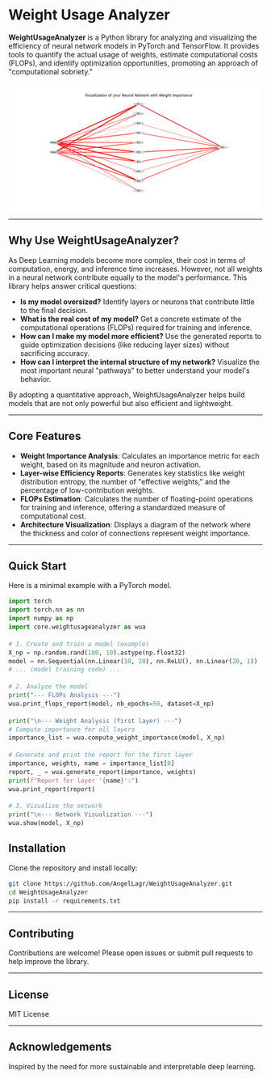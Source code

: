 # Weight Usage Analyzer

**WeightUsageAnalyzer** is a Python library for analyzing and visualizing the efficiency of neural network models in PyTorch and TensorFlow. It provides tools to quantify the actual usage of weights, estimate computational costs (FLOPs), and identify optimization opportunities, promoting an approach of "computational sobriety."

![A diagram generated by the `show()` function, depicting a network with lines of varying thicknesses and colors, illustrating well-defined neural pathways.](documentation/graphs/UseCaseTorch2.png)

---

## Why Use WeightUsageAnalyzer?

As Deep Learning models become more complex, their cost in terms of computation, energy, and inference time increases. However, not all weights in a neural network contribute equally to the model's performance. This library helps answer critical questions:

* **Is my model oversized?** Identify layers or neurons that contribute little to the final decision.
* **What is the real cost of my model?** Get a concrete estimate of the computational operations (FLOPs) required for training and inference.
* **How can I make my model more efficient?** Use the generated reports to guide optimization decisions (like reducing layer sizes) without sacrificing accuracy.
* **How can I interpret the internal structure of my network?** Visualize the most important neural "pathways" to better understand your model's behavior.

By adopting a quantitative approach, WeightUsageAnalyzer helps build models that are not only powerful but also efficient and lightweight.

---

## Core Features

* **Weight Importance Analysis**: Calculates an importance metric for each weight, based on its magnitude and neuron activation.
* **Layer-wise Efficiency Reports**: Generates key statistics like weight distribution entropy, the number of "effective weights," and the percentage of low-contribution weights.
* **FLOPs Estimation**: Calculates the number of floating-point operations for training and inference, offering a standardized measure of computational cost.
* **Architecture Visualization**: Displays a diagram of the network where the thickness and color of connections represent weight importance.

---

## Quick Start

Here is a minimal example with a PyTorch model.

```python
import torch
import torch.nn as nn
import numpy as np
import core.weightusageanalyzer as wua

# 1. Create and train a model (example)
X_np = np.random.rand(100, 10).astype(np.float32)
model = nn.Sequential(nn.Linear(10, 20), nn.ReLU(), nn.Linear(20, 1))
# ... (model training code) ...

# 2. Analyze the model
print("--- FLOPs Analysis ---")
wua.print_flops_report(model, nb_epochs=50, dataset=X_np)

print("\n--- Weight Analysis (first layer) ---")
# Compute importance for all layers
importance_list = wua.compute_weight_importance(model, X_np)

# Generate and print the report for the first layer
importance, weights, name = importance_list[0]
report, _ = wua.generate_report(importance, weights)
print(f"Report for layer '{name}':")
wua.print_report(report)

# 3. Visualize the network
print("\n--- Network Visualization ---")
wua.show(model, X_np)
```

## Installation
Clone the repository and install locally:

```bash
git clone https://github.com/AngelLagr/WeightUsageAnalyzer.git
cd WeightUsageAnalyzer
pip install -r requirements.txt
```

---

## Contributing

Contributions are welcome! Please open issues or submit pull requests to help improve the library.

---

## License

MIT License

---

## Acknowledgements

Inspired by the need for more sustainable and interpretable deep learning.
